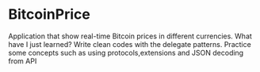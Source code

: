 # BitcoinPrice
Application that show real-time Bitcoin prices in different currencies. 
What have I just learned? 
Write clean codes with the delegate patterns. Practice some concepts such as using protocols,extensions and JSON decoding from API

